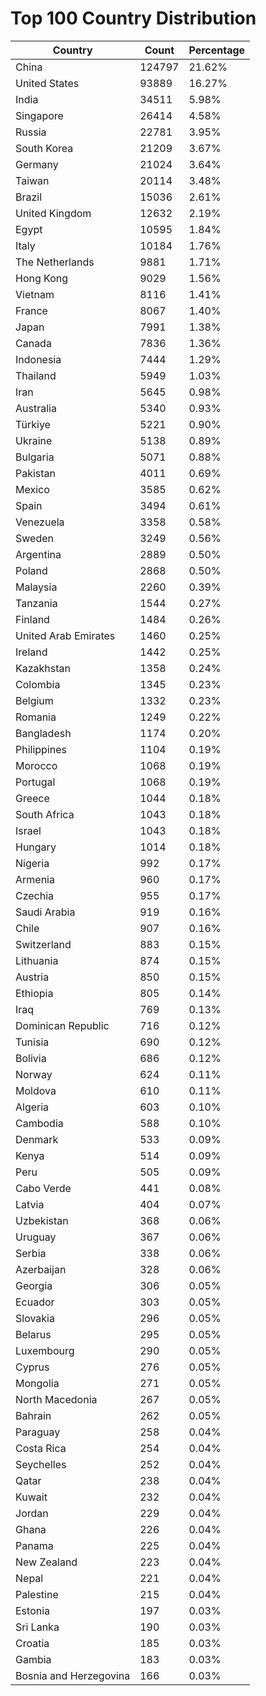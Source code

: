 # Top 100 Country Distribution
| Country | Count | Percentage |
|----|----|----|
| China | 124797 | 21.62% |
| United States | 93889 | 16.27% |
| India | 34511 | 5.98% |
| Singapore | 26414 | 4.58% |
| Russia | 22781 | 3.95% |
| South Korea | 21209 | 3.67% |
| Germany | 21024 | 3.64% |
| Taiwan | 20114 | 3.48% |
| Brazil | 15036 | 2.61% |
| United Kingdom | 12632 | 2.19% |
| Egypt | 10595 | 1.84% |
| Italy | 10184 | 1.76% |
| The Netherlands | 9881 | 1.71% |
| Hong Kong | 9029 | 1.56% |
| Vietnam | 8116 | 1.41% |
| France | 8067 | 1.40% |
| Japan | 7991 | 1.38% |
| Canada | 7836 | 1.36% |
| Indonesia | 7444 | 1.29% |
| Thailand | 5949 | 1.03% |
| Iran | 5645 | 0.98% |
| Australia | 5340 | 0.93% |
| Türkiye | 5221 | 0.90% |
| Ukraine | 5138 | 0.89% |
| Bulgaria | 5071 | 0.88% |
| Pakistan | 4011 | 0.69% |
| Mexico | 3585 | 0.62% |
| Spain | 3494 | 0.61% |
| Venezuela | 3358 | 0.58% |
| Sweden | 3249 | 0.56% |
| Argentina | 2889 | 0.50% |
| Poland | 2868 | 0.50% |
| Malaysia | 2260 | 0.39% |
| Tanzania | 1544 | 0.27% |
| Finland | 1484 | 0.26% |
| United Arab Emirates | 1460 | 0.25% |
| Ireland | 1442 | 0.25% |
| Kazakhstan | 1358 | 0.24% |
| Colombia | 1345 | 0.23% |
| Belgium | 1332 | 0.23% |
| Romania | 1249 | 0.22% |
| Bangladesh | 1174 | 0.20% |
| Philippines | 1104 | 0.19% |
| Morocco | 1068 | 0.19% |
| Portugal | 1068 | 0.19% |
| Greece | 1044 | 0.18% |
| South Africa | 1043 | 0.18% |
| Israel | 1043 | 0.18% |
| Hungary | 1014 | 0.18% |
| Nigeria | 992 | 0.17% |
| Armenia | 960 | 0.17% |
| Czechia | 955 | 0.17% |
| Saudi Arabia | 919 | 0.16% |
| Chile | 907 | 0.16% |
| Switzerland | 883 | 0.15% |
| Lithuania | 874 | 0.15% |
| Austria | 850 | 0.15% |
| Ethiopia | 805 | 0.14% |
| Iraq | 769 | 0.13% |
| Dominican Republic | 716 | 0.12% |
| Tunisia | 690 | 0.12% |
| Bolivia | 686 | 0.12% |
| Norway | 624 | 0.11% |
| Moldova | 610 | 0.11% |
| Algeria | 603 | 0.10% |
| Cambodia | 588 | 0.10% |
| Denmark | 533 | 0.09% |
| Kenya | 514 | 0.09% |
| Peru | 505 | 0.09% |
| Cabo Verde | 441 | 0.08% |
| Latvia | 404 | 0.07% |
| Uzbekistan | 368 | 0.06% |
| Uruguay | 367 | 0.06% |
| Serbia | 338 | 0.06% |
| Azerbaijan | 328 | 0.06% |
| Georgia | 306 | 0.05% |
| Ecuador | 303 | 0.05% |
| Slovakia | 296 | 0.05% |
| Belarus | 295 | 0.05% |
| Luxembourg | 290 | 0.05% |
| Cyprus | 276 | 0.05% |
| Mongolia | 271 | 0.05% |
| North Macedonia | 267 | 0.05% |
| Bahrain | 262 | 0.05% |
| Paraguay | 258 | 0.04% |
| Costa Rica | 254 | 0.04% |
| Seychelles | 252 | 0.04% |
| Qatar | 238 | 0.04% |
| Kuwait | 232 | 0.04% |
| Jordan | 229 | 0.04% |
| Ghana | 226 | 0.04% |
| Panama | 225 | 0.04% |
| New Zealand | 223 | 0.04% |
| Nepal | 221 | 0.04% |
| Palestine | 215 | 0.04% |
| Estonia | 197 | 0.03% |
| Sri Lanka | 190 | 0.03% |
| Croatia | 185 | 0.03% |
| Gambia | 183 | 0.03% |
| Bosnia and Herzegovina | 166 | 0.03% |
